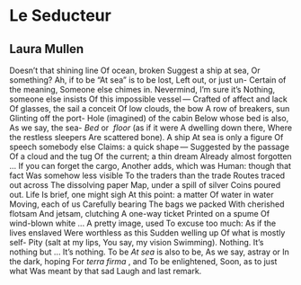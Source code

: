 # Le Seducteur
## Laura Mullen
Doesn’t that shining line
Of ocean, broken
Suggest a ship at sea,
Or something? Ah, if to be
“At sea” is to be lost,
Left out, or just un-
Certain of the meaning,
Someone else chimes in.
Nevermind, I’m sure it’s
Nothing, someone else insists
Of this impossible vessel —
Crafted of affect and lack
Of glasses, the sail a conceit
Of low clouds, the bow
A row of breakers, sun
Glinting off the port-
Hole (imagined) of the cabin
Below whose bed is also,
As we say, the sea-
 _Bed_ or  _floor_ (as if it were
A dwelling down there,
Where the restless sleepers
Are scattered bone). A ship
At sea is only a figure
Of speech somebody else
Claims: a quick shape —
Suggested by the passage
Of a cloud and the tug
Of  the current; a thin dream
Already almost forgotten ...
If you can forget the cargo,
Another adds, which was
Human: though that fact
Was somehow less visible
To the traders than the trade
Routes traced out across
The dissolving paper
Map, under a spill of silver
Coins poured out. Life
Is brief, one might sigh
At this point: a matter
Of water in water
Moving, each of us
Carefully bearing
The bags we packed
With cherished flotsam
And jetsam, clutching
A one-way ticket
Printed on a spume
Of wind-blown white ...
A pretty image, used
To excuse too much:
As if the lives enslaved
Were worthless as this
Sudden welling up
Of what is mostly self-
Pity (salt at my lips,
You say, my vision
Swimming). Nothing.
It’s nothing but ...
It’s nothing. To be
 _At sea_ is also to be,
As we say, astray or
In the dark, hoping
For _terra firma_ , and
To be enlightened,
Soon, as to just what
Was meant by that sad
Laugh and last remark.